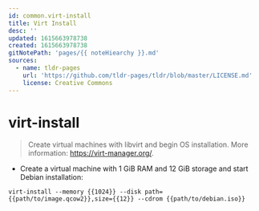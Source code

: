 ```yaml
---
id: common.virt-install
title: Virt Install
desc: ''
updated: 1615663978738
created: 1615663978738
gitNotePath: 'pages/{{ noteHiearchy }}.md'
sources:
  - name: tldr-pages
    url: 'https://github.com/tldr-pages/tldr/blob/master/LICENSE.md'
    license: Creative Commons
---
```

# virt-install

> Create virtual machines with libvirt and begin OS installation.
> More information: <https://virt-manager.org/>.

- Create a virtual machine with 1 GiB RAM and 12 GiB storage and start Debian installation:

`virt-install --memory {{1024}} --disk path={{path/to/image.qcow2}},size={{12}} --cdrom {{path/to/debian.iso}}`

